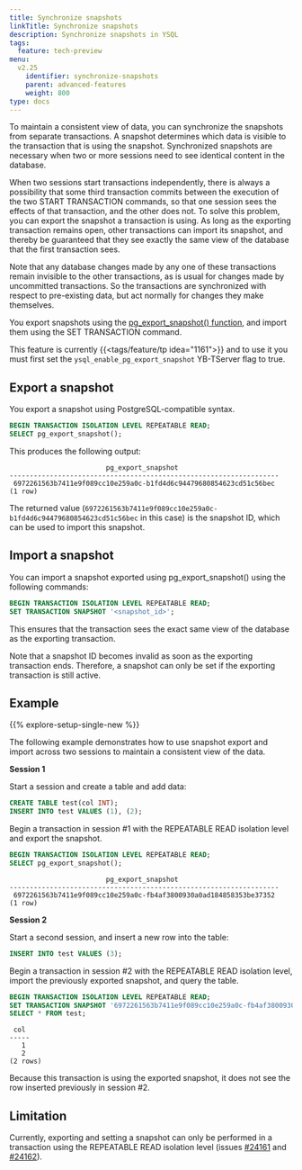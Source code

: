 ```yaml
---
title: Synchronize snapshots
linkTitle: Synchronize snapshots
description: Synchronize snapshots in YSQL
tags:
  feature: tech-preview
menu:
  v2.25
    identifier: synchronize-snapshots
    parent: advanced-features
    weight: 800
type: docs
---
```


To maintain a consistent view of data, you can synchronize the snapshots from separate transactions. A snapshot determines which data is visible to the transaction that is using the snapshot. Synchronized snapshots are necessary when two or more sessions need to see identical content in the database.

When two sessions start transactions independently, there is always a possibility that some third transaction commits between the execution of the two START TRANSACTION commands, so that one session sees the effects of that transaction, and the other does not. To solve this problem, you can export the snapshot a transaction is using. As long as the exporting transaction remains open, other transactions can import its snapshot, and thereby be guaranteed that they see exactly the same view of the database that the first transaction sees.

Note that any database changes made by any one of these transactions remain invisible to the other transactions, as is usual for changes made by uncommitted transactions. So the transactions are synchronized with respect to pre-existing data, but act normally for changes they make themselves.

You export snapshots using the [pg_export_snapshot() function](https://www.postgresql.org/docs/15/functions-admin.html#FUNCTIONS-SNAPSHOT-SYNCHRONIZATION), and import them using the SET TRANSACTION command.

This feature is currently {{<tags/feature/tp idea="1161">}} and to use it you must first set the `ysql_enable_pg_export_snapshot` YB-TServer flag to true.

## Export a snapshot

You export a snapshot using PostgreSQL-compatible syntax.

```sql
BEGIN TRANSACTION ISOLATION LEVEL REPEATABLE READ;
SELECT pg_export_snapshot();
```

This produces the following output:

```output
                        pg_export_snapshot
-------------------------------------------------------------------
 6972261563b7411e9f089cc10e259a0c-b1fd4d6c94479680854623cd51c56bec
(1 row)
```

The returned value (`6972261563b7411e9f089cc10e259a0c-b1fd4d6c94479680854623cd51c56bec` in this case) is the snapshot ID, which can be used to import this snapshot.

## Import a snapshot

You can import a snapshot exported using pg_export_snapshot() using the following commands:

```sql
BEGIN TRANSACTION ISOLATION LEVEL REPEATABLE READ;
SET TRANSACTION SNAPSHOT '<snapshot_id>';
```

This ensures that the transaction sees the exact same view of the database as the exporting transaction.

Note that a snapshot ID becomes invalid as soon as the exporting transaction ends. Therefore, a snapshot can only be set if the exporting transaction is still active.

## Example

{{% explore-setup-single-new %}}

The following example demonstrates how to use snapshot export and import across two sessions to maintain a consistent view of the data.

**Session 1**

Start a session and create a table and add data:

```sql
CREATE TABLE test(col INT);
INSERT INTO test VALUES (1), (2);
```

Begin a transaction in session #1 with the REPEATABLE READ isolation level and export the snapshot.

```sql
BEGIN TRANSACTION ISOLATION LEVEL REPEATABLE READ;
SELECT pg_export_snapshot();
```

```output
                        pg_export_snapshot
-------------------------------------------------------------------
 6972261563b7411e9f089cc10e259a0c-fb4af3800930a0ad184858353be37352
(1 row)
```

**Session 2**

Start a second session, and insert a new row into the table:

```sql
INSERT INTO test VALUES (3);
```

Begin a transaction in session #2 with the REPEATABLE READ isolation level, import the previously exported snapshot, and query the table.

```sql
BEGIN TRANSACTION ISOLATION LEVEL REPEATABLE READ;
SET TRANSACTION SNAPSHOT '6972261563b7411e9f089cc10e259a0c-fb4af3800930a0ad184858353be37352';
SELECT * FROM test;
```

```output
 col
-----
   1
   2
(2 rows)
```

Because this transaction is using the exported snapshot, it does not see the row inserted previously in session #2.

## Limitation

Currently, exporting and setting a snapshot can only be performed in a transaction using the REPEATABLE READ isolation level (issues [#24161](https://github.com/yugabyte/yugabyte-db/issues/24161) and [#24162](https://github.com/yugabyte/yugabyte-db/issues/24162)).
